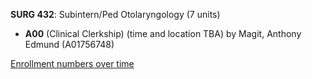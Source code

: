 **SURG 432**: Subintern/Ped Otolaryngology (7 units)

- **A00** (Clinical Clerkship) (time and location TBA) by Magit, Anthony Edmund (A01756748)

[Enrollment numbers over time](./SURG432.tsv)
